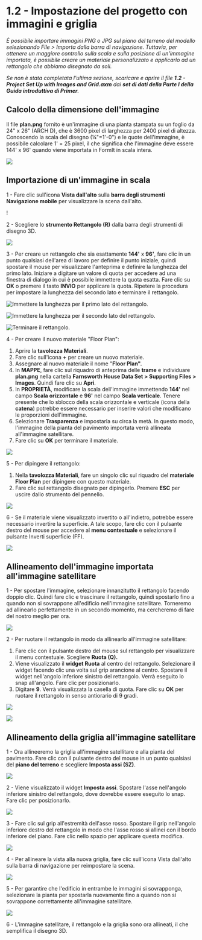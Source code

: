 # 1.2 - Impostazione del progetto con immagini e griglia

_È possibile importare immagini PNG o JPG sul piano del terreno del modello selezionando File > Importa dalla barra di navigazione. Tuttavia, per ottenere un maggiore controllo sulla scala e sulla posizione di un'immagine importata, è possibile creare un materiale personalizzato e applicarlo ad un rettangolo che abbiamo disegnato da soli._

_Se non è stata completata l'ultima sezione, scaricare e aprire il file_ _**1.2 - Project Set Up with Images and Grid.axm**_ _dai_ _**set di dati della Parte I della Guida introduttiva di Primer**._

## **Calcolo della dimensione dell'immagine**

Il file **plan.png** fornito è un'immagine di una pianta stampata su un foglio da 24" x 26" (ARCH D), che è 3600 pixel di larghezza per 2400 pixel di altezza. Conoscendo la scala del disegno (¼"=1'-0") e le quote dell'immagine, è possibile calcolare 1' = 25 pixel, il che significa che l'immagine deve essere 144' x 96' quando viene importata in FormIt in scala intera.

![](<../../.gitbook/assets/0 (1) (2).png>)

## **Importazione di un'immagine in scala**

1 - Fare clic sull'icona **Vista dall'alto** sulla **barra degli strumenti Navigazione mobile** per visualizzare la scena dall'alto.

\![](<../../.gitbook/assets/1 (1).png>)

2 - Scegliere lo **strumento Rettangolo (R)** dalla barra degli strumenti di disegno 3D.

![](<../../.gitbook/assets/2 (1).png>)

3 - Per creare un rettangolo che sia esattamente **144'** x **96'**, fare clic in un punto qualsiasi dell'area di lavoro per definire il punto iniziale, quindi spostare il mouse per visualizzare l'anteprima e definire la lunghezza del primo lato. Iniziare a digitare un valore di quota per accedere ad una finestra di dialogo in cui è possibile immettere la quota esatta. Fare clic su **OK** o premere il tasto **INVIO** per applicare la quota. Ripetere la procedura per impostare la lunghezza del secondo lato e terminare il rettangolo.

![ Immettere la lunghezza per il primo lato del rettangolo.](<../../.gitbook/assets/3 (1).png>)

![Immettere la lunghezza per il secondo lato del rettangolo.](<../../.gitbook/assets/4 (1).png>)

![Terminare il rettangolo.](<../../.gitbook/assets/5 (1).png>)

4 - Per creare il nuovo materiale "Floor Plan":

1. Aprire la **tavolozza Materiali**.
2. Fare clic sull'icona **+** per creare un nuovo materiale.
3. Assegnare al nuovo materiale il nome "**Floor Plan".**
4. In **MAPPE**, fare clic sul riquadro di anteprima delle **trame** e individuare **plan.png** nella cartella **Farnsworth House Data Set > Supporting Files > Images**. Quindi fare clic su **Apri**.
5. In **PROPRIETÀ**, modificare la scala dell'immagine immettendo **144'** nel campo **Scala orizzontale** e **96'** nel campo **Scala verticale**. Tenere presente che lo sblocco della scala orizzontale e verticale (icona della **catena**) potrebbe essere necessario per inserire valori che modificano le proporzioni dell'immagine.
6. Selezionare **Trasparenza** e impostarla su circa la metà. In questo modo, l'immagine della pianta del pavimento importata verrà allineata all'immagine satellitare.
7. Fare clic su **OK** per terminare il materiale.

![](../../.gitbook/assets/create-1.png)

5 - Per dipingere il rettangolo:

1. Nella **tavolozza Materiali**, fare un singolo clic sul riquadro del **materiale Floor Plan** per dipingere con questo materiale.
2. Fare clic sul rettangolo disegnato per dipingerlo. Premere **ESC** per uscire dallo strumento del pennello.

![](../../.gitbook/assets/7.jpeg)

6 - Se il materiale viene visualizzato invertito o all'indietro, potrebbe essere necessario invertire la superficie. A tale scopo, fare clic con il pulsante destro del mouse per accedere al **menu contestuale** e selezionare il pulsante Inverti superficie (FF).

![](../../.gitbook/assets/8.png)

## **Allineamento dell'immagine importata all'immagine satellitare**

1 - Per spostare l'immagine, selezionare innanzitutto il rettangolo facendo doppio clic. Quindi fare clic e trascinare il rettangolo, quindi spostarlo fino a quando non si sovrappone all'edificio nell'immagine satellitare. Torneremo ad allinearlo perfettamente in un secondo momento, ma cercheremo di fare del nostro meglio per ora.

![](../../.gitbook/assets/9.png)

2 - Per ruotare il rettangolo in modo da allinearlo all'immagine satellitare:

1. Fare clic con il pulsante destro del mouse sul rettangolo per visualizzare il menu contestuale. Scegliere **Ruota (Q).**
2. Viene visualizzato il **widget Ruota** al centro del rettangolo. Selezionare il widget facendo clic una volta sul grip arancione al centro. Spostare il widget nell'angolo inferiore sinistro del rettangolo. Verrà eseguito lo snap all'angolo. Fare clic per posizionarlo.
3. Digitare **9**. Verrà visualizzata la casella di quota. Fare clic su **OK** per ruotare il rettangolo in senso antiorario di 9 gradi.

![](../../.gitbook/assets/10.png)

![](../../.gitbook/assets/11.png)

## **Allineamento della griglia all'immagine satellitare**

1 - Ora allineeremo la griglia all'immagine satellitare e alla pianta del pavimento. Fare clic con il pulsante destro del mouse in un punto qualsiasi del **piano del terreno** e scegliere **Imposta assi (SZ)**.

![](../../.gitbook/assets/12.png)

2 - Viene visualizzato il widget **Imposta assi**. Spostare l'asse nell'angolo inferiore sinistro del rettangolo, dove dovrebbe essere eseguito lo snap. Fare clic per posizionarlo.

![](../../.gitbook/assets/13.png)

3 - Fare clic sul grip all'estremità dell'asse rosso. Spostare il grip nell'angolo inferiore destro del rettangolo in modo che l'asse rosso si allinei con il bordo inferiore del piano. Fare clic nello spazio per applicare questa modifica.

![](../../.gitbook/assets/14.png)

4 - Per allineare la vista alla nuova griglia, fare clic sull'icona Vista dall'alto sulla barra di navigazione per reimpostare la scena.

![](../../.gitbook/assets/15.png)

5 - Per garantire che l'edificio in entrambe le immagini si sovrapponga, selezionare la pianta per spostarla nuovamente fino a quando non si sovrappone correttamente all'immagine satellitare.

![](../../.gitbook/assets/16.png)

6 - L'immagine satellitare, il rettangolo e la griglia sono ora allineati, il che semplifica il disegno 3D.
